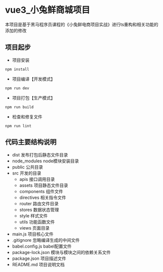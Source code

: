 # vue3_小兔鲜商城项目

本项目是基于黑马程序员课程的《小兔鲜电商项目实战》进行ts重构和相关功能的添加的修改

## 项目起步

- 项目安装

```
npm install
```

- 项目编译【开发模式】

```
npm run dev
```

- 项目打包【生产模式】

```
npm run build
```

- 检查和修复文件

```
npm run lint
```

## 代码主要结构说明

- dist 发布打包后静态文件目录
- node_modules node模块安装目录
- public 公共目录
- src 开发的目录
  - apis 接口调用目录
  - assets 项目静态文件目录
  - components 组件文件
  - directives 相关指令文件
  - router 路由文件目录
  - stores 数据状态管理
  - style 样式文件
  - utils 功能函数文件
  - views 页面目录
- main.js 项目核心文件
- .gitignore 忽略编译生成的中间文件
- babel.config.js babel配置文件
- package-lock.json 模块与模块之间的依赖关系文件
- package.json 项目描述文件
- README.md 项目说明文档

